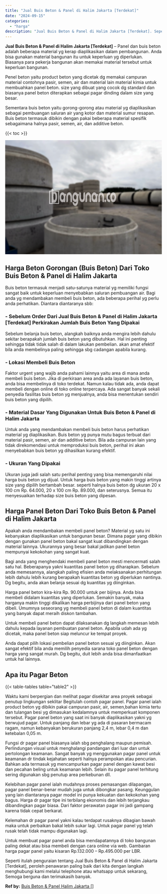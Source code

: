 ```yaml
---
title: "Jual Buis Beton & Panel di Halim Jakarta [Terdekat]"
date: "2024-09-15"
categories: 
  - "harga"
description: "Jual Buis Beton & Panel di Halim Jakarta [Terdekat]. Seperti itulah penguraian tentang Jual Buis Beton & Panel di Halim Jakarta [Terdekat], peroleh penawar..."
---
```


**Jual Buis Beton & Panel di Halim Jakarta \[Terdekat\]** – Panel dan buis beton adalah beberapa material yg kerap diaplikasikan dalam pembangunan. Anda bisa gunakan material bangunan itu untuk keperluan yg diperlukan. Biasanya para pekerja bangunan akan memakai material tersebut untuk keperluan bangunan.

Penel beton yaitu product beton yang dicetak dg memakai campuran material contohnya pasir, semen, air dan material lain material kimia untuk membuahkan panel beton. size yang dibuat yang cocok dg standard dan biasanya panel beton diterapkan sebagai pagar dinding dalam size yang besar.

Sementara buis beton yaitu gorong-gorong atau material yg diaplikasikan sebagai pembuangan saluran air yang kotor dan material sumur resapan. Buis beton termasuk dibikin dengan pakai beberapa material spesifik sebagaimana halnya pasir, semen, air, dan additive beton.

{{< toc >}}

![Jual Buis Beton & Panel di Halim Jakarta [Terdekat]](/images/jual-panel-buis-beton-murah-18.png)

## Harga Beton Gorongan (Buis Beton) Dari Toko Buis Beton & Panel di Halim Jakarta

Buis beton termasuk menjadi satu-satunya material yg memiliki fungsi sangat baik untuk keperluan menyebabkan saluran pembuangan air. Bagi anda yg mendambakan membeli buis beton, ada beberapa perihal yg perlu anda perhatikan. Diantara diantaranya sbb:

### \- Sebelum Order Dari Jual Buis Beton & Panel di Halim Jakarta \[Terdekat\] Perkirakan Jumlah Buis Beton Yang Dipakai

Sebelum belanja buis beton, alangkah baiknya anda mengira lebih dahulu sekitar berapakah jumlah buis beton yang dibutuhkan. Hal ini penting sehingga tidak tidak salah di dalam lakukan pembelian. akan amat efektif bila anda membelinya paling sehingga sbg cadangan apabila kurang.

### \- Lokasi Membeli Buis Beton

Faktor urgent yang wajib anda pahami lainnya yaitu area di mana anda membeli buis beton. Jika di perkiraan area anda ada layanan buis beton, anda bisa membelinya di toko terdekat. Namun kalau tidak ada, anda dapat membeli dengan online di toko online terpercaya. Ada sangat banyak sekali penyedia fasilitas buis beton yg menjualnya, anda bisa menentukan sendiri buis beton yang dipilih.

### \- Material Dasar Yang Digunakan Untuk Buis Beton & Panel di Halim Jakarta

Untuk anda yang mendambakan membeli buis beton harus perhatikan material yg diaplikasikan. Buis beton yg punya mutu bagus terbuat dari material pasir, semen, air dan additive beton. Bila ada campuran lain yang tidak direkomendasi untuk memproduksi buis beton, perihal ini akan menyebabkan buis beton yg dihasilkan kurang efektif.

### \- Ukuran Yang Dipakai

Ukuran juga jadi salah satu perihal penting yang bisa memengaruhi nilai harga buis beton yg dijual. Untuk harga buis beton yang makin tinggi artinya size yang dipilih bertambah besar. seperti halnya buis beton dg ukuran 20 x 100 cm Rp. 64.000, 20 x 100 cm Rp. 89.000, dan seterusnya. Semua itu menyesuaikan terhadap size buis beton yang dipesan.

## Harga Panel Beton Dari Toko Buis Beton & Panel di Halim Jakarta

Apakah anda mendambakan membeli panel beton? Material yg satu ini kebanyakan diaplikasikan untuk bangunan besar. Dimana pagar yang dibikin dengan gunakan panel beton bakal sangat kuat dibandingkan dengan material lainnya. Ukurannya yang besar bakal jadikan panel beton mempunyai kekokohan yang sangat kuat.

Bagi anda yang menghendaki membeli panel beton mesti mencermati salah satu hal. Beberapanya yakni kuantitas panel beton yg diharapkan. Sebelum anda memesannya, alangkah paling efisien anda melaksanakan perhitungan lebih dahulu lebih kurang berapakah kuantitas beton yg diperlukan nantinya. Dg begitu, anda akan belanja sesuai dg kuantitas yg diinginkan.

Harga panel beton kira-kira Rp. 90.000 untuk per bijinya. Anda bisa membeli didalam kuantitas yang diperlukan. Semakin banyak, maka harganya makin tinggi dikalikan harga perbijinya dari panel beton yang dibeli. Umumnya seseorang yg membeli panel beton di dalam kuantitas yang banyak dapat meraih diskon tambahan.

Untuk membeli panel beton dapat dilaksanakan dg langkah memesan lebih dahulu kepada layanan pembuatan panel beton. Apabila udah ada yg dicetak, maka panel beton siap meluncur ke tempat proyek.

Anda dapat pilih lokasi pembelian panel beton sesuai yg diinginkan. Akan sangat efektif bila anda memilih penyedia sarana toko panel beton dengan harga yang sangat murah. Dg begitu, duit lebih anda bisa dimanfaatkan untuk hal lainnya.

## Apa itu Pagar Beton

{{< table-tables table="table2" >}}

Waktu kami berpergian dan melihat pagar disekitar area proyek sebagai penutup lingkungan seklitar Begitulah contoh pagar panel. Pagar panel ialah product beton yg dibikin pakai campuran pasir, air, semen,bahan kimia tertu dan tulangan besi yg dimasukan kedalamnya untuk memperkuat komponen tersebut. Pagar panel beton yang saat ini banyak diaplikasikan yakni yg berwujud pagar. Untuk panjang dan lebar yg ada di pasaran bermacam ragam, namun kebanyakan berukuran panjang 2,4 m, lebar 0,4 m dan ketebalan 0,05 m.

Fungsi dr pagar panel biasanya ialah sbg penghalang maupun pemisah. Perlindungan visual untuk menghalangi pandangan dari luar dan untuk pertolongan keamanan. Sangat banyak yg menggunakan pagar panel untuk keamanan dr tindak kejahatan seperti halnya perampokan atau pencurian. Bahkan ada termasuk yg mencampurkan pagar panel dengan kawat besi dan pecahan beling untuk keamanan lebih. Selain itu pagar panel terhitung sering digunakan sbg penutup area perkebunan dll.

Kelebihan pagar panel ialah mudahnya proses pemasangan dilapangan, pagar panel benar-benar mudah juga untuk dibongkar pasang. Keunggulan yang lain diantaranya pagar model ini punya kekuatan dan kekokohan yang bagus. Harga dr pagar tipe ini terbilang ekonomis dan lebih terjangkau dibandingkan pagar biasa. Dari faktor perawatan pagar ini jadi gampang karena tidak cepat berkarat.

Kelemahan dr pagar panel yakni kalau terdapat rusaknya dibagian bawah maka untuk perbaikan bakal lebih sukar lagi. Untuk pagar panel yg telah rusak telah tidak mampu digunakan lagi.

Untuk membuat pagar panel anda bisa mendapatannya di toko bangunan paling dekat atau bisa membeli dengan cara online via web. Gambaran harga pagar panel yaitu kisaran Rp.132.000 – Rp.495.000 per LBR.

Seperti itulah penguraian tentang Jual Buis Beton & Panel di Halim Jakarta \[Terdekat\], peroleh penawaran paling baik dari kita dengan langkah menghubungi kami melalui telephone atau whatsapp untuk sekarang, Semoga berguna dan terimakasih banyak.

**Ref by:** [Buis Beton & Panel Halim Jakarta []](https://id.wikipedia.org/wiki/Buis)
